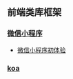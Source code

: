 ## 前端类库框架

### [微信小程序](./wechat-mini-program/)
* [微信小程序初体验](./wechat-mini-program/first-blood.md)

### [koa](./Koa)